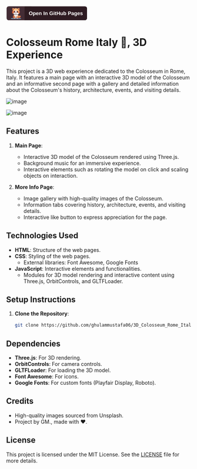 [![Try Out](https://github.com/ghulammustafa06/hotel_reservation_websites/blob/main/Assets/Images/repo-img.png)](https://threedweb.z23.web.core.windows.net/)


# Colosseum Rome Italy 👑, 3D Experience

This project is a 3D web experience dedicated to the Colosseum in Rome, Italy. It features a main page with an interactive 3D model of the Colosseum and an informative second page with a gallery and detailed information about the Colosseum's history, architecture, events, and visiting details.

![image](https://github.com/user-attachments/assets/3c0a84ce-8de6-4dd4-83a4-6fbb0a4cfda3)


![image](https://github.com/user-attachments/assets/91f8b782-f39c-45bc-a923-2f6a1392feee)


## Features

1. **Main Page**:
    - Interactive 3D model of the Colosseum rendered using Three.js.
    - Background music for an immersive experience.
    - Interactive elements such as rotating the model on click and scaling objects on interaction.
    
2. **More Info Page**:
    - Image gallery with high-quality images of the Colosseum.
    - Information tabs covering history, architecture, events, and visiting details.
    - Interactive like button to express appreciation for the page.

## Technologies Used

- **HTML**: Structure of the web pages.
- **CSS**: Styling of the web pages.
  - External libraries: Font Awesome, Google Fonts
- **JavaScript**: Interactive elements and functionalities.
  - Modules for 3D model rendering and interactive content using Three.js, OrbitControls, and GLTFLoader.

## Setup Instructions

1. **Clone the Repository**:
    ```bash
    git clone https://github.com/ghulammustafa06/3D_Colosseum_Rome_Italy
    ```

## Dependencies

- **Three.js**: For 3D rendering.
- **OrbitControls**: For camera controls.
- **GLTFLoader**: For loading the 3D model.
- **Font Awesome**: For icons.
- **Google Fonts**: For custom fonts (Playfair Display, Roboto).

## Credits

- High-quality images sourced from Unsplash.
- Project by GM., made with ❤.

## License

This project is licensed under the MIT License. See the [LICENSE](https://github.com/git/git-scm.com/blob/main/MIT-LICENSE.txt) file for more details.
